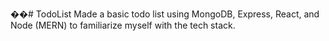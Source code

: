��#   T o d o L i s t 
 Made a basic todo list using MongoDB, Express, React, and Node (MERN) to familiarize myself with the tech stack.
 
